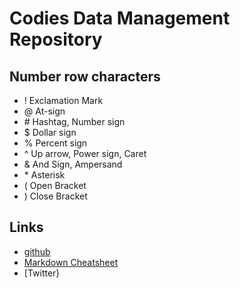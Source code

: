 # Codies Data Management Repository

## Number row characters
* ! Exclamation Mark
* @ At-sign
* \# Hashtag, Number sign
* $ Dollar sign
* % Percent sign
* ^ Up arrow, Power sign, Caret
* & And Sign, Ampersand
* \* Asterisk
* ( Open Bracket
* ) Close Bracket

## Links
* [github](https://pages.github.com)
* [Markdown Cheatsheet](https://github.com/adam-p/markdown-here/wiki/Markdown-Cheatsheet)
* [Twitter}
